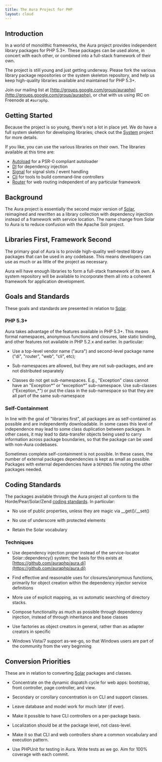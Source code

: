 ```yaml
---
title: The Aura Project for PHP
layout: cloud
---
```


<div class="grid_4" markdown="1">

Introduction
------------

In a world of monolithic frameworks, the Aura project provides independent library packages for PHP 5.3+.  These packages can be used alone, in concert with each other, or combined into a full-stack framework of their own.

The project is still young and just getting underway. Please fork the various library package repositories or the system skeleton repository, and help us keep high-quality libraries available and maintained for PHP 5.3+.

Join our mailing list at [http://groups.google.com/group/auraphp](http://groups.google.com/group/auraphp), or chat with us using IRC on Freenode at `#auraphp`.

</div>

<div class="grid_8" markdown="1">

Getting Started
---------------

Because the project is so young, there's not a lot in place yet. We do have a full system skeleton for developing libraries; check out the [System](https://github.com/auraphp/system) project for more details.

If you like, you can use the various libraries on their own.  The libraries available at this time are:

- [Autoload](https://github.com/auraphp/aura.autoload) for a PSR-0 compliant autoloader
- [DI](https://github.com/auraphp/aura.di) for dependency injection
- [Signal](https://github.com/auraphp/aura.signal) for signal slots / event handling
- [Cli](https://github.com/auraphp/aura.signal) for tools to build command-line controllers
- [Router](https://github.com/auraphp/aura.router) for web routing independent of any particular framework

Background
----------

The Aura project is essentially the second major version of [Solar][], reimagined and rewritten as a library collection with dependency injection instead of a framework with service location.  The name change from Solar to Aura is to reduce confusion with the Apache Solr project.

  [Solar]: http://solarphp.com

</div>

<div class="clear" markdown="1"></div>

<div class="grid_4" markdown="1">

Libraries First, Framework Second
---------------------------------

The primary goal of Aura is to provide high-quality well-tested library packages that can be used in any codebase. This means developers can use as much or as little of the project as necessary.

Aura will have enough libraries to form a full-stack framework of its own. A system repository will be available to incorporate them all into a coherent framework for application development.

</div>

<div class="grid_8" markdown="1">

Goals and Standards
-------------------

These goals and standards are presented in relation to [Solar][].

### PHP 5.3+

Aura takes advantage of the features available in PHP 5.3+. This means formal namespaces, anonymous functions and closures, late static binding, and other features not available in PHP 5.2.x and earlier.  In particular:

- Use a top-level vendor name ("aura") and second-level package name ("di", "router", "web", "cli", etc);

- Sub-namespaces are allowed, but they are not sub-packages, and are not distributed separately

- Classes do not get sub-namespaces.  E.g., "Exception" class cannot have an "Exception\*" or "exception\*" sub-namespace. Use sub-classes ("Exception_*") or put the class in the sub-namespace so that they are all part of the same sub-namespace

### Self-Containment

In line with the goal of "libraries first", all packages are as self-contained as possible and are independently downloadable.  In some cases this level of independence may lead to some class duplication between packages. In other cases, it may lead to data-transfer objects being used to carry information across package boundaries, so that the package can be used with non-Aura codebases.

Sometimes complete self-containment is not possible.  In these cases, the number of external packages dependencies is kept as small as possible.  Packages with external dependencies have a `DEPENDS` file noting the other packages needed.

</div>

<div class="clear" markdown="1"></div>

<div class="grid_4" markdown="1">

Coding Standards
----------------

The packages available through the Aura project all conform to the Horde/Pear/Solar/Zend [coding standards](http://pear.php.net/manual/en/coding-standards.php).  In particular:

- No use of public properties, unless they are magic via __get()/__set()

- No use of underscore with protected elements

- Retain the Solar vocabulary

### Techniques

- Use dependency injection proper instead of the service-locator Solar::dependency() system; the basis for this exists at [https://github.com/auraphp/aura.di](https://github.com/auraphp/aura.di)

- Find effective and reasonable uses for closures/anonymous functions, primarily for object creation within the dependency injector service definitions

- More use of explicit mapping, as vs automatic searching of directory stacks.

- Compose functionality as much as possible through dependency injection, instead of through inheritance and base classes

- Use factories as object creators in general, rather than as adapter creators in specific

- Windows Vista/7 support as-we-go, so that Windows users are part of the community from the very beginning

</div>

<div class="grid_8" markdown="1">

Conversion Priorities
---------------------

These are in relation to converting [Solar][] packages and classes.

- Concentrate on the dynamic dispatch cycle for web apps:  bootstrap, front controller, page controller, and view.

- Secondary or corollary concentration is on CLI and support classes.

- Leave database and model work for much later (if ever).

- Make it possible to have CLI controllers on a per-package basis.

- Localization should be at the package level, not class-level.

- Make it so that CLI and web controllers share a common vocabulary and execution pattern.

- Use PHPUnit for testing in Aura. Write tests as we go.  Aim for 100% coverage with each commit.

</div>